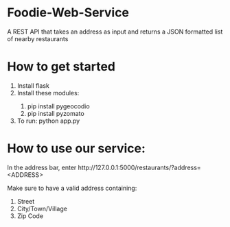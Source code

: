 # Foodie-Web-Service
A REST API that takes an address as input and returns a JSON formatted list of nearby restaurants

<h1>How to get started</h1>
<ol>
  <li>Install flask</li>
  <li>Install these modules:</li>
  <ol>
      <li>pip install pygeocodio</li>
      <li>pip install pyzomato</li>
  </ol>
  <li>To run: python app.py</li>
</ol>

<h1>How to use our service:</h1>
<p>In the address bar, enter http://127.0.0.1:5000/restaurants/?address=&lt;ADDRESS&gt;</p>
<p>Make sure to have a valid address containing:</p>
<ol>
  <li>Street </li>
  <li>City/Town/Village </li>
  <li>Zip Code</li>
</ol>
